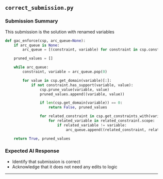 ## `correct_submission.py`

### Submission Summary

This submission is the solution with renamed variables

```python
def gac_enforce(csp, arc_queue=None):
    if arc_queue is None:
        arc_queue = [(constraint, variable) for constraint in csp.constraints for variable in constraint.scope]

    pruned_values = []

    while arc_queue:
        constraint, variable = arc_queue.pop(0)

        for value in csp.get_domain(variable)[:]:
            if not constraint.has_support(variable, value):
                csp.prune_value(variable, value)
                pruned_values.append((variable, value))

                if len(csp.get_domain(variable)) == 0:
                    return False, pruned_values

                for related_constraint in csp.get_constraints_with(variable):
                    for related_variable in related_constraint.scope:
                        if related_variable != variable:
                            arc_queue.append((related_constraint, related_variable))

    return True, pruned_values
```


### Expected AI Response

- Identify that submission is correct
- Acknowledge that it does not need any edits to logic

---
